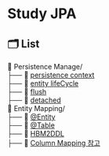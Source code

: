 # Study JPA 

## 🗂️ List
📂 Persistence Manage/
<br>├── 📂 [persistence context](/docs/persistenceManage/persistence-context.md)
<br>├── 📂 [entity lifeCycle](/docs/persistenceManage/entity-lifeCycle.md)
<br>├── 📂 [flush](/docs/persistenceManage/flush.md)
<br>├── 📂 [detached](/docs/persistenceManage/detached.md)
<br>📂 Entity Mapping/
<br>├── 📂 [@Entity](/docs/entityMapping/@Entity.md)
<br>├── 📂 [@Table](/docs/entityMapping/@Table.md)
<br>├── 📂 [HBM2DDL](/docs/entityMapping/hibernate-hbm2ddl.md)
<br>├── 📂 [Column Mapping 참고](/src/main/java/com/study/jpa/entity/Member.java)


